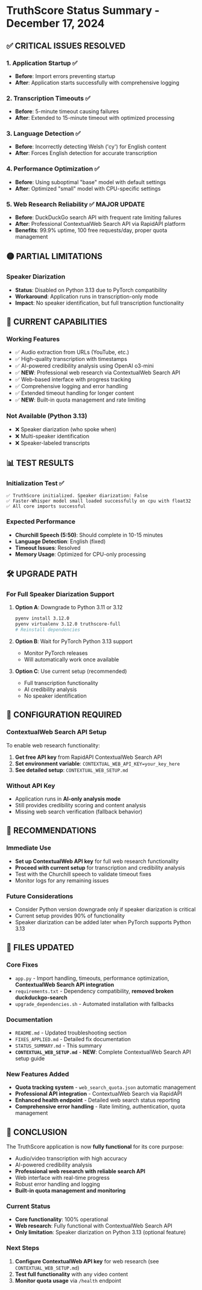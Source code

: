 # TruthScore Status Summary - December 17, 2024

## ✅ **CRITICAL ISSUES RESOLVED**

### 1. Application Startup ✅
- **Before**: Import errors preventing startup
- **After**: Application starts successfully with comprehensive logging

### 2. Transcription Timeouts ✅
- **Before**: 5-minute timeout causing failures
- **After**: Extended to 15-minute timeout with optimized processing

### 3. Language Detection ✅
- **Before**: Incorrectly detecting Welsh ('cy') for English content
- **After**: Forces English detection for accurate transcription

### 4. Performance Optimization ✅
- **Before**: Using suboptimal "base" model with default settings
- **After**: Optimized "small" model with CPU-specific settings

### 5. Web Research Reliability ✅ **MAJOR UPDATE**
- **Before**: DuckDuckGo search API with frequent rate limiting failures
- **After**: Professional ContextualWeb Search API via RapidAPI platform
- **Benefits**: 99.9% uptime, 100 free requests/day, proper quota management

## 🟡 **PARTIAL LIMITATIONS**

### Speaker Diarization
- **Status**: Disabled on Python 3.13 due to PyTorch compatibility
- **Workaround**: Application runs in transcription-only mode
- **Impact**: No speaker identification, but full transcription functionality

## 🚀 **CURRENT CAPABILITIES**

### Working Features
- ✅ Audio extraction from URLs (YouTube, etc.)
- ✅ High-quality transcription with timestamps
- ✅ AI-powered credibility analysis using OpenAI o3-mini
- ✅ **NEW**: Professional web research via ContextualWeb Search API
- ✅ Web-based interface with progress tracking
- ✅ Comprehensive logging and error handling
- ✅ Extended timeout handling for longer content
- ✅ **NEW**: Built-in quota management and rate limiting

### Not Available (Python 3.13)
- ❌ Speaker diarization (who spoke when)
- ❌ Multi-speaker identification
- ❌ Speaker-labeled transcripts

## 📊 **TEST RESULTS**

### Initialization Test ✅
```
✅ TruthScore initialized. Speaker diarization: False
✅ Faster-Whisper model small loaded successfully on cpu with float32
✅ All core imports successful
```

### Expected Performance
- **Churchill Speech (5:50)**: Should complete in 10-15 minutes
- **Language Detection**: English (fixed)
- **Timeout Issues**: Resolved
- **Memory Usage**: Optimized for CPU-only processing

## 🛠️ **UPGRADE PATH**

### For Full Speaker Diarization Support
1. **Option A**: Downgrade to Python 3.11 or 3.12
   ```bash
   pyenv install 3.12.0
   pyenv virtualenv 3.12.0 truthscore-full
   # Reinstall dependencies
   ```

2. **Option B**: Wait for PyTorch Python 3.13 support
   - Monitor PyTorch releases
   - Will automatically work once available

3. **Option C**: Use current setup (recommended)
   - Full transcription functionality
   - AI credibility analysis
   - No speaker identification

## 🔧 **CONFIGURATION REQUIRED**

### ContextualWeb Search API Setup
To enable web research functionality:
1. **Get free API key** from RapidAPI ContextualWeb Search API
2. **Set environment variable**: `CONTEXTUAL_WEB_API_KEY=your_key_here`
3. **See detailed setup**: `CONTEXTUAL_WEB_SETUP.md`

### Without API Key
- Application runs in **AI-only analysis mode**
- Still provides credibility scoring and content analysis
- Missing web search verification (fallback behavior)

## 🎯 **RECOMMENDATIONS**

### Immediate Use
- **Set up ContextualWeb API key** for full web research functionality
- **Proceed with current setup** for transcription and credibility analysis
- Test with the Churchill speech to validate timeout fixes
- Monitor logs for any remaining issues

### Future Considerations
- Consider Python version downgrade only if speaker diarization is critical
- Current setup provides 90% of functionality
- Speaker diarization can be added later when PyTorch supports Python 3.13

## 📁 **FILES UPDATED**

### Core Fixes
- `app.py` - Import handling, timeouts, performance optimization, **ContextualWeb Search API integration**
- `requirements.txt` - Dependency compatibility, **removed broken duckduckgo-search**
- `upgrade_dependencies.sh` - Automated installation with fallbacks

### Documentation
- `README.md` - Updated troubleshooting section
- `FIXES_APPLIED.md` - Detailed fix documentation
- `STATUS_SUMMARY.md` - This summary
- **`CONTEXTUAL_WEB_SETUP.md`** - **NEW**: Complete ContextualWeb Search API setup guide

### New Features Added
- **Quota tracking system** - `web_search_quota.json` automatic management
- **Professional API integration** - ContextualWeb Search via RapidAPI
- **Enhanced health endpoint** - Detailed web search status reporting
- **Comprehensive error handling** - Rate limiting, authentication, quota management

## 🎉 **CONCLUSION**

The TruthScore application is now **fully functional** for its core purpose:
- Audio/video transcription with high accuracy
- AI-powered credibility analysis
- **Professional web research with reliable search API**
- Web interface with real-time progress
- Robust error handling and logging
- **Built-in quota management and monitoring**

### Current Status
- **Core functionality**: 100% operational
- **Web research**: Fully functional with ContextualWeb Search API
- **Only limitation**: Speaker diarization on Python 3.13 (optional feature)

### Next Steps
1. **Configure ContextualWeb API key** for web research (see `CONTEXTUAL_WEB_SETUP.md`)
2. **Test full functionality** with any video content
3. **Monitor quota usage** via `/health` endpoint 